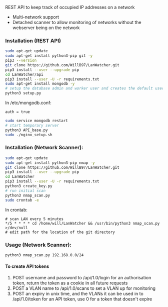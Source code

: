REST API to keep track of occupied IP addresses on a network
- Multi-network support
- Detached scanner to allow monitoring of networks without the webserver being on the network

### Installation (REST API)
```bash
sudo apt-get update
sudo apt-get install python3-pip git -y
pip3 --version
git clone https://github.com/WillB97/LanWatcher.git
pip3 install --user --upgrade pip
cd LanWatcher/api
pip3 install --user -U -r requirements.txt
sudo apt-get install mongodb -y
# setup the database admin and worker user and creates the default user (admin/admin)
python3 setup.py
```

In /etc/mongodb.conf:
```
auth = true
```

```bash
sudo service mongodb restart
# start temporary server
python3 API_base.py
sudo ./nginx_setup.sh
```

### Installation (Network Scanner):
```bash
sudo apt-get update
sudo apt-get install python3-pip nmap -y
git clone https://github.com/WillB97/LanWatcher.git
pip3 install --user --upgrade pip
cd LanWatcher
pip3 install --user -U -r requirements.txt
python3 create_key.py
# run initial scan
python3 nmap_scan.py
sudo crontab -e
```

In crontab:
```
# scan LAN every 5 minutes
*/5 * * * * cd /home/will/LanWatcher && /usr/bin/python3 nmap_scan.py >/dev/null
# edit path for the location of the git directory
```

### Usage (Network Scanner):
```bash
python3 nmap_scan.py 192.168.0.0/24
```

#### To create API tokens
1. POST username and password to /api/1.0/login for an authorisation token, return the token as a cookie in all future requests
2. POST a VLAN name to /api/1.0/scans to set a VLAN up for monitoring
3. POST an expiry in unix time, and the VLANs it can be used in to /api/1.0/token for an API token, use 0 for a token that doesn't expire
